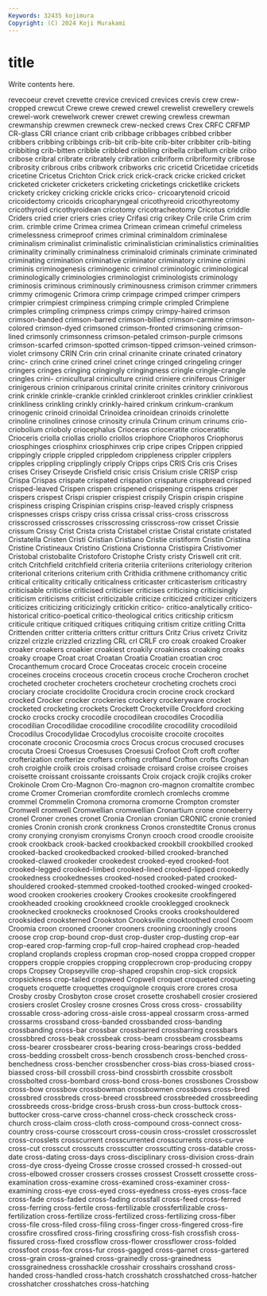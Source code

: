 ```yaml
---
Keywords: 32435 kojimura
Copyright: (C) 2024 Koji Murakami
---
```


# title

Write contents here.



revecoeur crevet
crevette crevice creviced crevices crevis crew crew-cropped crewcut Crewe crewe
crewed crewel crewelist crewellery crewels crewel-work crewelwork crewer crewet crewing
crewless crewman crewmanship crewmen crewneck crew-necked crews Crex CRFC CRFMP
CR-glass CRI criance criant crib cribbage cribbages cribbed cribber cribbers
cribbing cribbings crib-bit crib-bite crib-biter cribbiter crib-biting cribbiting crib-bitten cribble
cribbled cribbling cribella cribellum crible cribo cribose cribral cribrate cribrately
cribration cribriform cribriformity cribrose cribrosity cribrous cribs cribwork cribworks cric
cricetid Cricetidae cricetids cricetine Cricetus Crichton Crick crick crick-crack cricke
cricked cricket cricketed cricketer cricketers cricketing cricketings cricketlike crickets crickety
crickey cricking crickle cricks crico- cricoarytenoid cricoid cricoidectomy cricoids cricopharyngeal
cricothyreoid cricothyreotomy cricothyroid cricothyroidean cricotomy cricotracheotomy Cricotus criddle Criders cried
crier criers cries criey Crifasi crig crikey Crile crile Crim
crim crim. crimble crime Crimea crimea Crimean crimean crimeful crimeless
crimelessness crimeproof crimes criminal criminaldom criminalese criminalism criminalist criminalistic criminalistician
criminalistics criminalities criminality criminally criminalness criminaloid criminals criminate criminated criminating
crimination criminative criminator criminatory crimine crimini criminis criminogenesis criminogenic criminol
criminologic criminological criminologically criminologies criminologist criminologists criminology criminosis criminous criminously
criminousness crimison crimmer crimmers crimmy crimogenic Crimora crimp crimpage crimped
crimper crimpers crimpier crimpiest crimpiness crimping crimple crimpled Crimplene crimples
crimpling crimpness crimps crimpy crimpy-haired crimson crimson-banded crimson-barred crimson-billed crimson-carmine
crimson-colored crimson-dyed crimsoned crimson-fronted crimsoning crimson-lined crimsonly crimsonness crimson-petaled crimson-purple
crimsons crimson-scarfed crimson-spotted crimson-tipped crimson-veined crimson-violet crimsony CRIN Crin crin
crinal crinanite crinate crinated crinatory crinc- crinch crine crined crinel
crinet cringe cringed cringeling cringer cringers cringes cringing cringingly cringingness
cringle cringle-crangle cringles crini- crinicultural criniculture crinid criniere criniferous Criniger
crinigerous crinion criniparous crinital crinite crinites crinitory crinivorous crink crinkle
crinkle-crankle crinkled crinkleroot crinkles crinklier crinkliest crinkliness crinkling crinkly crinkly-haired
crinkum crinkum-crankum crinogenic crinoid crinoidal Crinoidea crinoidean crinoids crinolette crinoline
crinolines crinose crinosity crinula Crinum crinum crinums crio- criobolium crioboly
criocephalus Crioceras crioceratite crioceratitic Crioceris criolla criollas criollo criollos criophore
Criophoros Criophorus criosphinges criosphinx criosphinxes crip cripe cripes Crippen crippied
crippingly cripple crippled crippledom crippleness crippler cripplers cripples crippling cripplingly
cripply Cripps crips CRIS Cris cris Crises crises Crisey Criseyde
Crisfield crisic crisis Crisium crisle CRISP crisp Crispa Crispas crispate
crispated crispation crispature crispbread crisped crisped-leaved Crispen crispen crispened crispening
crispens crisper crispers crispest Crispi crispier crispiest crispily Crispin crispin
crispine crispiness crisping Crispinian crispins crisp-leaved crisply crispness crispnesses crisps
crispy criss crissa crissal criss-cross crisscross crisscrossed crisscrosses crisscrossing crisscross-row
crisset Crissie crissum Crissy Crist Crista crista Cristabel cristae Cristal
cristate cristated Cristatella Cristen Cristi Cristian Cristiano Cristie cristiform Cristin
Cristina Cristine Cristineaux Cristino Cristiona Cristionna Cristispira Cristivomer Cristobal cristobalite
Cristoforo Cristophe Cristy cristy Criswell crit crit. critch Critchfield critchfield
criteria criteriia criteriions criteriology criterion criterional criterions criterium crith Crithidia
crithmene crithomancy critic critical criticality critically criticalness criticaster criticasterism criticastry
criticisable criticise criticised criticiser criticises criticising criticisingly criticism criticisms criticist
criticizable criticize criticized criticizer criticizers criticizes criticizing criticizingly critickin critico-
critico-analytically critico-historical critico-poetical critico-theological critics criticship criticsm criticule critique critiqued
critiques critiquing critism critize critling Critta Crittenden critter critteria critters
crittur critturs Critz Crius crivetz Crivitz crizzel crizzle crizzled crizzling
CRL crl CRLF cro croak croaked Croaker croaker croakers croakier
croakiest croakily croakiness croaking croaks croaky croape Croat croat Croatan
Croatia Croatian croatian croc Crocanthemum crocard Croce Croceatas croceic crocein
croceine croceines croceins croceous crocetin croceus croche Crocheron crochet crocheted
crocheter crocheters crocheteur crocheting crochets croci crociary crociate crocidolite Crocidura
crocin crocine crock crockard crocked Crocker crocker crockeries crockery crockeryware
crocket crocketed crocketing crockets Crockett Crocketville Crockford crocking crocko crocks
crocky crocodile crocodilean crocodiles Crocodilia crocodilian Crocodilidae crocodiline crocodilite crocodility
crocodiloid Crocodilus Crocodylidae Crocodylus crocoisite crocoite crocoites croconate croconic Crocosmia
crocs Crocus crocus crocused crocuses crocuta Croesi Croesus Croesuses Croesusi
Crofoot Croft croft crofter crofterization crofterize crofters crofting croftland Crofton
crofts Croghan croh croighle croiik crois croisad croisade croisard croise
croisee croises croisette croissant croissante croissants Croix crojack crojik crojiks
croker Crokinole Crom Cro-Magnon Cro-magnon cro-magnon cromaltite crombec crome Cromer
Cromerian cromfordite cromlech cromlechs cromme crommel Crommelin Cromona cromorna cromorne
Crompton cromster Cromwell cromwell Cromwellian cromwellian Cronartium crone croneberry cronel
Croner crones cronet Cronia Cronian cronian CRONIC cronie cronied cronies
Cronin cronish cronk cronkness Cronos cronstedtite Cronus cronus crony cronying
cronyism cronyisms Cronyn crooch crood croodle crooisite crook crookback crook-backed
crookbacked crookbill crookbilled crooked crooked-backed crookedbacked crooked-billed crooked-branched crooked-clawed crookeder
crookedest crooked-eyed crooked-foot crooked-legged crooked-limbed crooked-lined crooked-lipped crookedly crookedness crookednesses
crooked-nosed crooked-pated crooked-shouldered crooked-stemmed crooked-toothed crooked-winged crooked-wood crooken crookeries crookery
Crookes crookesite crookfingered crookheaded crooking crookkneed crookle crooklegged crookneck crooknecked
crooknecks crooknosed Crooks crooks crookshouldered crooksided crooksterned Crookston Crooksville crooktoothed
crool Croom Croomia croon crooned crooner crooners crooning crooningly croons
croose crop crop-bound crop-dust crop-duster crop-dusting crop-ear crop-eared crop-farming crop-full
crop-haired crophead crop-headed cropland croplands cropless cropman crop-nosed croppa cropped
cropper croppers croppie croppies cropping cropplecrown crop-producing croppy crops Cropsey
Cropseyville crop-shaped cropshin crop-sick cropsick cropsickness crop-tailed cropweed Cropwell croquet
croqueted croqueting croquets croquette croquettes croquignole croquis crore crores crosa
Crosby crosby Crosbyton crose croset crosette croshabell crosier crosiered crosiers
croslet Crosley crosne crosnes Cross cross cross- crossability crossable cross-adoring
cross-aisle cross-appeal crossarm cross-armed crossarms crossband cross-banded crossbanded cross-banding crossbanding
cross-bar crossbar crossbarred crossbarring crossbars crossbbred cross-beak crossbeak cross-beam crossbeam
crossbeams cross-bearer crossbearer cross-bearing cross-bearings cross-bedded cross-bedding crossbelt cross-bench crossbench
cross-benched cross-benchedness cross-bencher crossbencher cross-bias cross-biased cross-biassed cross-bill crossbill cross-bind
crossbirth crossbite crossbolt crossbolted cross-bombard cross-bond cross-bones crossbones Crossbow cross-bow
crossbow crossbowman crossbowmen crossbows cross-bred crossbred crossbreds cross-breed crossbreed crossbreeded
crossbreeding crossbreeds cross-bridge cross-brush cross-bun cross-buttock cross-buttocker cross-carve cross-channel cross-check
crosscheck cross-church cross-claim cross-cloth cross-compound cross-connect cross-country cross-course crosscourt cross-cousin
cross-crosslet crosscrosslet cross-crosslets crosscurrent crosscurrented crosscurrents cross-curve cross-cut crosscut crosscuts
crosscutter crosscutting cross-datable cross-date cross-dating cross-days cross-disciplinary cross-division cross-drain cross-dye
cross-dyeing Crosse crosse crossed crossed-h crossed-out cross-elbowed crosser crossers crosses
crossest Crossett crossette cross-examination cross-examine cross-examined cross-examiner cross-examining cross-eye cross-eyed
cross-eyedness cross-eyes cross-face cross-fade cross-faded cross-fading crossfall cross-feed cross-ferred cross-ferring
cross-fertile cross-fertilizable crossfertilizable cross-fertilization cross-fertilize cross-fertilized cross-fertilizing cross-fiber cross-file cross-filed
cross-filing cross-finger cross-fingered cross-fire crossfire crossfired cross-firing crossfiring cross-fish crossfish
cross-fissured cross-fixed crossflow cross-flower crossflower cross-folded crossfoot cross-fox cross-fur cross-gagged
cross-garnet cross-gartered cross-grain cross-grained cross-grainedly cross-grainedness crossgrainedness crosshackle crosshair crosshairs
crosshand cross-handed cross-handled cross-hatch crosshatch crosshatched cross-hatcher crosshatcher crosshatches cross-hatching
